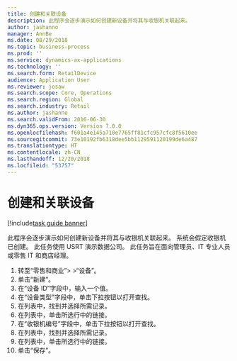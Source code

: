 ```yaml
---
title: 创建和关联设备
description: 此程序会逐步演示如何创建新设备并将其与收银机关联起来。
author: jashanno
manager: AnnBe
ms.date: 08/29/2018
ms.topic: business-process
ms.prod: ''
ms.service: dynamics-ax-applications
ms.technology: ''
ms.search.form: RetailDevice
audience: Application User
ms.reviewer: josaw
ms.search.scope: Core, Operations
ms.search.region: Global
ms.search.industry: Retail
ms.author: jashanno
ms.search.validFrom: 2016-06-30
ms.dyn365.ops.version: Version 7.0.0
ms.openlocfilehash: f601a4e145a710e7765ff81cfc957cfc8f5610ee
ms.sourcegitcommit: 73e10192fb6318dee5bb1129591120199de6a487
ms.translationtype: HT
ms.contentlocale: zh-CN
ms.lasthandoff: 12/20/2018
ms.locfileid: "53757"
---
```

# <a name="create-and-associate-a-device"></a>创建和关联设备

[!include[task guide banner](../includes/task-guide-banner.md)]

此程序会逐步演示如何创建新设备并将其与收银机关联起来。 系统会假定收银机已创建。   此任务使用 USRT 演示数据公司。 此任务旨在面向管理员、IT 专业人员或零售 IT 和商店经理。

1. 转至“零售和商业”> >“设备”。
2. 单击“新建”。
3. 在“设备 ID”字段中，输入一个值。
4. 在“设备类型”字段中，单击下拉按钮以打开查找。
5. 在列表中，找到并选择所需记录。
6. 在列表中，单击所选行中的链接。
7. 在“收银机编号”字段中，单击下拉按钮以打开查找。
8. 在列表中，找到并选择所需记录。
9. 在列表中，单击所选行中的链接。
10. 单击“保存”。

